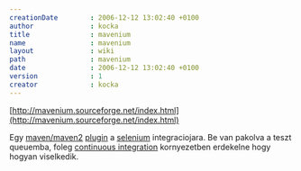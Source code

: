 ```yaml
---
creationDate        : 2006-12-12 13:02:40 +0100 
author              : kocka 
title               : mavenium 
name                : mavenium 
layout              : wiki 
path                : mavenium 
date                : 2006-12-12 13:02:40 +0100 
version             : 1 
creator             : kocka 
---
```

[http://mavenium.sourceforge.net/index.html](http://mavenium.sourceforge.net/index.html)

Egy [maven/maven2](maven/maven2.html) [plugin](plugin.html) a [selenium](selenium.html) integraciojara. Be van pakolva a teszt queuemba, foleg [continuous integration](Continuous%20Integration.html) kornyezetben erdekelne hogy hogyan viselkedik.
